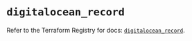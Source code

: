 # `digitalocean_record`

Refer to the Terraform Registry for docs: [`digitalocean_record`](https://registry.terraform.io/providers/digitalocean/digitalocean/2.67.0/docs/resources/record).
